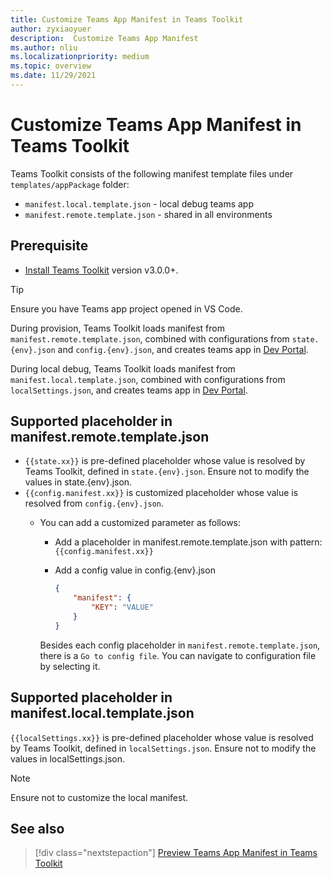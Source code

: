 ```yaml
---
title: Customize Teams App Manifest in Teams Toolkit
author: zyxiaoyuer
description:  Customize Teams App Manifest
ms.author: nliu
ms.localizationpriority: medium
ms.topic: overview
ms.date: 11/29/2021
---
```


# Customize Teams App Manifest in Teams Toolkit

Teams Toolkit consists of the following manifest template files under `templates/appPackage` folder:

- `manifest.local.template.json` - local debug teams app
- `manifest.remote.template.json` - shared in all environments

## Prerequisite

* [Install Teams Toolkit](https://marketplace.visualstudio.com/items?itemName=TeamsDevApp.ms-teams-vscode-extension) version v3.0.0+.

> [!TIP]
> Ensure you have Teams app project opened in VS Code.

During provision, Teams Toolkit loads manifest from `manifest.remote.template.json`, combined with configurations from `state.{env}.json` and `config.{env}.json`, and creates teams app in [Dev Portal](https://dev.teams.microsoft.com/apps).

During local debug, Teams Toolkit loads manifest from `manifest.local.template.json`, combined with configurations from `localSettings.json`, and creates teams app in [Dev Portal](https://dev.teams.microsoft.com/apps).

## Supported placeholder in manifest.remote.template.json

- `{{state.xx}}` is pre-defined placeholder whose value is resolved by Teams Toolkit, defined in `state.{env}.json`. Ensure not to modify the values in state.{env}.json.
- `{{config.manifest.xx}}` is customized placeholder whose value is resolved from `config.{env}.json`.
  - You can add a customized parameter as follows:
    - Add a placeholder in manifest.remote.template.json with pattern: `{{config.manifest.xx}}`
    - Add a config value in config.{env}.json

        ```json
        {
            "manifest": {
                "KEY": "VALUE"
            }
        }
        ```

    Besides each config placeholder in `manifest.remote.template.json`, there is a `Go to config file`. You can navigate to configuration file by selecting it.

## Supported placeholder in manifest.local.template.json

`{{localSettings.xx}}` is pre-defined placeholder whose value is resolved by Teams Toolkit, defined in `localSettings.json`. Ensure not to modify the values in localSettings.json.

 > [!NOTE]
 > Ensure not to customize the local manifest.

## See also

> [!div class="nextstepaction"]
> [Preview Teams App Manifest in Teams Toolkit](TeamsFx-manifest-preview.md)
